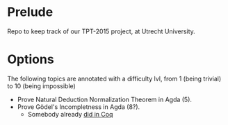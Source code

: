 Prelude
=======

Repo to keep track of our TPT-2015 project, at Utrecht University.

Options
=======

The following topics are annotated with a difficulty lvl, from 1 (being trivial) to 10 (being impossible)

- Prove Natural Deduction Normalization Theorem in Agda (5).
- Prove Gödel's Incompletness in Agda (8?).
  - Somebody already [did in Coq](http://r6.ca/Goedel/goedel1.html) 

